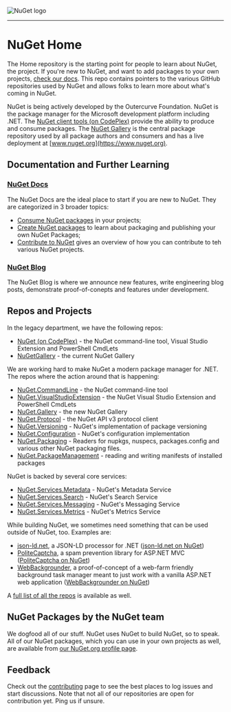 ![NuGet logo](https://raw.githubusercontent.com/NuGet/Home/master/resources/NuGet_Logo.svg)

-----

# NuGet Home

The Home repository is the starting point for people to learn about NuGet, the project. If you're new to NuGet, and want to add packages to your own projects, [check our docs](http://docs.nuget.org). This repo contains pointers to the various GitHub repositories used by NuGet and allows folks to learn more about what's coming in NuGet.

NuGet is being actively developed by the Outercurve Foundation. NuGet is the package manager for the Microsoft development platform including .NET. The [NuGet client tools (on CodePlex)](http://nuget.codeplex.com) provide the ability to produce and consume packages. The [NuGet Gallery](https://github.com/NuGet/NuGetGallery) is the central package repository used by all package authors and consumers and has a live deployment at [www.nuget.org](https://www.nuget.org).

## Documentation and Further Learning

### [NuGet Docs](http://docs.nuget.org)

The NuGet Docs are the ideal place to start if you are new to NuGet. They are categorized in 3 broader topics:

* [Consume NuGet packages](http://docs.nuget.org/consume) in your projects;
* [Create NuGet packages](http://docs.nuget.org/create) to learn about packaging and publishing your own NuGet Packages;
* [Contribute to NuGet](http://docs.nuget.org/contribute) gives an overview of how you can contribute to teh various NuGet projects.

### [NuGet Blog](http://blog.nuget.org/)

The NuGet Blog is where we announce new features, write engineering blog posts, demonstrate proof-of-conepts and features under development.

## Repos and Projects

In the legacy department, we have the following repos:

* [NuGet (on CodePlex)](http://nuget.codeplex.com) - the NuGet command-line tool, Visual Studio Extension and PowerShell CmdLets
* [NuGetGallery](https://github.com/NuGet/NuGetGallery) - the current NuGet Gallery

We are working hard to make NuGet a modern package manager for .NET. The repos where the action around that is happening:

* [NuGet.CommandLine](https://github.com/NuGet/NuGet.CommandLine) - the NuGet command-line tool
* [NuGet.VisualStudioExtension](https://github.com/NuGet/NuGet.VisualStudioExtension) - the NuGet Visual Studio Extension and PowerShell CmdLets
* [NuGet.Gallery](https://github.com/NuGet/NuGet.Gallery) - the new NuGet Gallery
* [NuGet.Protocol](https://github.com/NuGet/NuGet.Protocol) - the NuGet API v3 protocol client 
* [NuGet.Versioning](https://github.com/NuGet/NuGet.Versioning) - NuGet's implementation of package versioning
* [NuGet.Configuration](https://github.com/NuGet/NuGet.Configuration) - NuGet's configuration implementation 
* [NuGet.Packaging](https://github.com/NuGet/NuGet.Packaging) - Readers for nupkgs, nuspecs, packages.config and various other NuGet packaging files.
* [NuGet.PackageManagement](https://github.com/NuGet/NuGet.PackageManagement) - reading and writing manifests of installed packages

NuGet is backed by several core services:

* [NuGet.Services.Metadata](https://github.com/NuGet/NuGet.Services.Metadata) - NuGet's Metadata Service
* [NuGet.Services.Search](https://github.com/NuGet/NuGet.Services.Search) - NuGet's Search Service
* [NuGet.Services.Messaging](https://github.com/NuGet/NuGet.Services.Messaging) - NuGet's Messaging Service
* [NuGet.Services.Metrics](https://github.com/NuGet/NuGet.Services.Metrics) - NuGet's Metrics Service

While building NuGet, we sometimes need something that can be used outside of NuGet, too. Examples are:

* [json-ld.net](https://github.com/NuGet/json-ld.net), a JSON-LD processor for .NET ([json-ld.net on NuGet](https://www.nuget.org/packages/json-ld.net/))
* [PoliteCaptcha](https://github.com/NuGet/PoliteCaptcha), a spam prevention library for ASP.NET MVC ([PoliteCaptcha on NuGet](https://www.nuget.org/packages/PoliteCaptcha/))
* [WebBackgrounder](https://github.com/NuGet/WebBackgrounder), a proof-of-concept of a web-farm friendly background task manager meant to just work with a vanilla ASP.NET web application ([WebBackgrounder on NuGet](https://www.nuget.org/packages/WebBackgrounder/))

A [full list of all the repos](https://github.com/NuGet) is available as well.

## NuGet Packages by the NuGet team

We dogfood all of our stuff. NuGet uses NuGet to build NuGet, so to speak. All of our NuGet packages, which you can use in your own projects as well, are available from [our NuGet.org profile page](https://www.nuget.org/profiles/nuget).

## Feedback

Check out the [contributing](http://docs.nuget.org/contribute) page to see the best places to log issues and start discussions. Note that not all of our repositories are open for contribution yet. Ping us if unsure.
